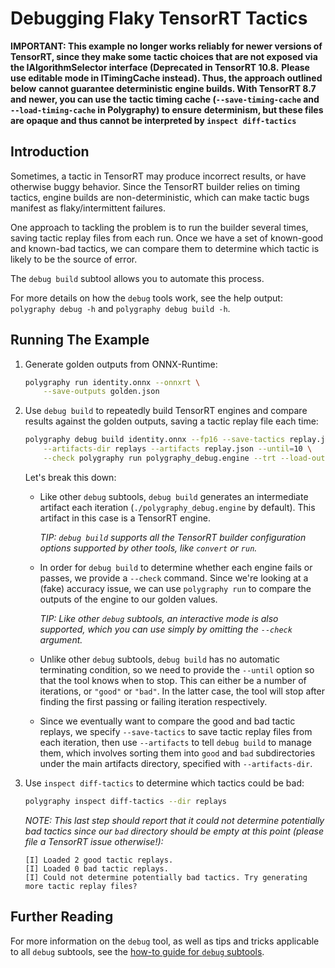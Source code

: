 # Debugging Flaky TensorRT Tactics

**IMPORTANT: This example no longer works reliably for newer versions of TensorRT, since they make some**
    **tactic choices that are not exposed via the IAlgorithmSelector interface (Deprecated in TensorRT 10.8.**
    **Please use editable mode in ITimingCache instead). Thus, the approach outlined below**
    **cannot guarantee deterministic engine builds. With TensorRT 8.7 and newer, you can use the**
    **tactic timing cache (`--save-timing-cache` and `--load-timing-cache` in Polygraphy) to ensure**
    **determinism, but these files are opaque and thus cannot be interpreted by `inspect diff-tactics`**

## Introduction

Sometimes, a tactic in TensorRT may produce incorrect results, or have
otherwise buggy behavior. Since the TensorRT builder relies on timing
tactics, engine builds are non-deterministic, which can make tactic bugs
manifest as flaky/intermittent failures.

One approach to tackling the problem is to run the builder several times,
saving tactic replay files from each run. Once we have a set of known-good and
known-bad tactics, we can compare them to determine which tactic
is likely to be the source of error.

The `debug build` subtool allows you to automate this process.

For more details on how the `debug` tools work, see the help output:
`polygraphy debug -h` and `polygraphy debug build -h`.


## Running The Example

1. Generate golden outputs from ONNX-Runtime:

    ```bash
    polygraphy run identity.onnx --onnxrt \
        --save-outputs golden.json
    ```

2. Use `debug build` to repeatedly build TensorRT engines and compare results against the golden outputs,
    saving a tactic replay file each time:

    ```bash
    polygraphy debug build identity.onnx --fp16 --save-tactics replay.json \
        --artifacts-dir replays --artifacts replay.json --until=10 \
        --check polygraphy run polygraphy_debug.engine --trt --load-outputs golden.json
    ```

    Let's break this down:

    - Like other `debug` subtools, `debug build` generates an intermediate artifact each iteration
        (`./polygraphy_debug.engine` by default). This artifact in this case is a TensorRT engine.

        *TIP: `debug build` supports all the TensorRT builder configuration options supported*
            *by other tools, like `convert` or `run`.*

    - In order for `debug build` to determine whether each engine fails or passes,
        we provide a `--check` command. Since we're looking at a (fake) accuracy issue,
        we can use `polygraphy run` to compare the outputs of the engine to our golden values.

        *TIP: Like other `debug` subtools, an interactive mode is also supported, which you can*
            *use simply by omitting the `--check` argument.*

    - Unlike other `debug` subtools, `debug build` has no automatic terminating condition, so we need
        to provide the `--until` option so that the tool knows when to stop. This can either be a number
        of iterations, or `"good"` or `"bad"`. In the latter case, the tool will stop after finding the
        first passing or failing iteration respectively.

    - Since we eventually want to compare the good and bad tactic replays, we specify `--save-tactics`
        to save tactic replay files from each iteration, then use `--artifacts` to tell `debug build`
        to manage them, which involves sorting them into `good` and `bad` subdirectories under the
        main artifacts directory, specified with `--artifacts-dir`.


3. Use `inspect diff-tactics` to determine which tactics could be bad:

    ```bash
    polygraphy inspect diff-tactics --dir replays
    ```

    *NOTE: This last step should report that it could not determine potentially bad tactics since*
        *our `bad` directory should be empty at this point (please file a TensorRT issue otherwise!):*

    <!-- Polygraphy Test: Ignore Start -->
    ```
    [I] Loaded 2 good tactic replays.
    [I] Loaded 0 bad tactic replays.
    [I] Could not determine potentially bad tactics. Try generating more tactic replay files?
    ```
    <!-- Polygraphy Test: Ignore End -->


## Further Reading

For more information on the `debug` tool, as well as tips and tricks applicable
to all `debug` subtools, see the
[how-to guide for `debug` subtools](../../../../how-to/use_debug_subtools_effectively.md).
